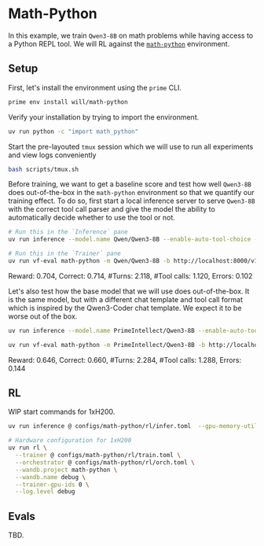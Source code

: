 # Math-Python

In this example, we train `Qwen3-8B` on math problems while having access to a Python REPL tool. We will RL against the [`math-python`](https://app.primeintellect.ai/dashboard/environments/will/math-python) environment.

## Setup

First, let's install the environment using the `prime` CLI.

```bash
prime env install will/math-python
```

Verify your installation by trying to import the environment.

```bash
uv run python -c "import math_python"
```

Start the pre-layouted `tmux` session which we will use to run all experiments and view logs conveniently

```bash
bash scripts/tmux.sh
```

Before training, we want to get a baseline score and test how well `Qwen3-8B` does out-of-the-box in the `math-python` environment so that we quantify our training effect. To do so, first start a local inference server to serve `Qwen3-8B` with the correct tool call parser and give the model the ability to automatically decide whether to use the tool or not.

```bash
# Run this in the `Inference` pane
uv run inference --model.name Qwen/Qwen3-8B --enable-auto-tool-choice --tool-call-parser hermes
```
```bash
# Run this in the `Trainer` pane
uv run vf-eval math-python -m Qwen/Qwen3-8B -b http://localhost:8000/v1 -n 500 -r 1 -c -1 --max-tokens 8192
```

Reward: 0.704, Correct: 0.714, #Turns: 2.118, #Tool calls: 1.120, Errors: 0.102

Let's also test how the base model that we will use does out-of-the-box. It is the same model, but with a different chat template and tool call format which is inspired by the Qwen3-Coder chat template. We expect it to be worse out of the box.

```bash
uv run inference --model.name PrimeIntellect/Qwen3-8B --enable-auto-tool-choice --tool-call-parser qwen3_coder
```

```bash
uv run vf-eval math-python -m PrimeIntellect/Qwen3-8B -b http://localhost:8000/v1 -n 500 -r 1 -c -1 --max-tokens 8192
```

Reward: 0.646, Correct: 0.660, #Turns: 2.284, #Tool calls: 1.288, Errors: 0.144

## RL

WIP start commands for 1xH200.

```bash
uv run inference @ configs/math-python/rl/infer.toml  --gpu-memory-utilization 0.5
```

```bash
# Hardware configuration for 1xH200
uv run rl \
  --trainer @ configs/math-python/rl/train.toml \
  --orchestrator @ configs/math-python/rl/orch.toml \
  --wandb.project math-python \
  --wandb.name debug \
  --trainer-gpu-ids 0 \
  --log.level debug
```

## Evals

TBD.